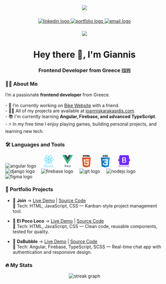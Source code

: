 <div align="center">
  <img height="150" src="https://media.giphy.com/media/M9gbBd9nbDrOTu1Mqx/giphy.gif"  />
</div>

###

<div align="center">
  <a href="https://linkedin.com/in/ioannis karakasidis" target="_blank">
    <img src="https://img.shields.io/static/v1?message=LinkedIn&logo=linkedin&label=&color=0077B5&logoColor=white&labelColor=&style=for-the-badge" height="25" alt="linkedin logo"  />
  </a>
  <a href="https://ioanniskarakasidis.com/" target="_blank">
    <img src="https://img.shields.io/static/v1?message=Portfolio&logo=react&label=&color=61DAFB&logoColor=white&labelColor=&style=for-the-badge" height="25" alt="portfolio logo"  />
  </a>
  <a href="mailto:gianniskarakasidhs@hotmail.com">
    <img src="https://img.shields.io/static/v1?message=Email&logo=gmail&label=&color=D14836&logoColor=white&labelColor=&style=for-the-badge" height="25" alt="email logo"  />
  </a>
</div>

###

<div align="center">
  <img src="https://visitor-badge.laobi.icu/badge?page_id=Ioannis-Karakasidis.Ioannis-Karakasidis&"  />
</div>

###

<h1 align="center">Hey there 👋, I'm Giannis</h1>
<h3 align="center">Frontend Developer from Greece 🇬🇷</h3>

###

<h3 align="left">👩‍💻  About Me</h3>

<p align="left">
I’m a passionate <b>frontend developer</b> from Greece.<br><br>
- 🔭 I’m currently working on <a href="https://github.com/Eugen1188/frontend_shop">Bike Website</a> with a friend.<br>
- 👨‍💻 All of my projects are available at <a href="https://ioanniskarakasidis.com/">ioanniskarakasidis.com</a>.<br>
- 📚 I'm currently learning <b>Angular, Firebase, and advanced TypeScript</b>.<br>
- ⚡ In my free time I enjoy playing games, building personal projects, and learning new tech.
</p>

###

<h3 align="left">🛠 Languages and Tools</h3>

<div align="left">
  <img src="https://angular.io/assets/images/logos/angular/angular.svg" height="40" alt="angular logo" />
  <img width="12" />
  <img src="https://raw.githubusercontent.com/devicons/devicon/master/icons/react/react-original-wordmark.svg" height="40" alt="react logo" />
  <img width="12" />
  <img src="https://raw.githubusercontent.com/devicons/devicon/master/icons/vuejs/vuejs-original-wordmark.svg" height="40" alt="vuejs logo" />
  <img width="12" />
  <img src="https://raw.githubusercontent.com/devicons/devicon/master/icons/html5/html5-original-wordmark.svg" height="40" alt="html logo" />
  <img width="12" />
  <img src="https://raw.githubusercontent.com/devicons/devicon/master/icons/css3/css3-original-wordmark.svg" height="40" alt="css logo" />
  <img width="12" />
  <img src="https://raw.githubusercontent.com/devicons/devicon/master/icons/bootstrap/bootstrap-plain-wordmark.svg" height="40" alt="bootstrap logo" />
  <img width="12" />
  <img src="https://cdn.worldvectorlogo.com/logos/django.svg" height="40" alt="django logo" />
  <img width="12" />
  <img src="https://www.vectorlogo.zone/logos/firebase/firebase-icon.svg" height="40" alt="firebase logo" />
  <img width="12" />
  <img src="https://www.vectorlogo.zone/logos/git-scm/git-scm-icon.svg" height="40" alt="git logo" />
  <img width="12" />
  <img src="https://cdn.jsdelivr.net/gh/devicons/devicon/icons/nodejs/nodejs-original-wordmark.svg" height="40" alt="nodejs logo" />
  <img width="12" />
  <img src="https://www.vectorlogo.zone/logos/figma/figma-icon.svg" height="40" alt="figma logo" />
</div>

###

<h3 align="left">🚀 Portfolio Projects</h3>

- 🎯 <b>Join</b> → [Live Demo](https://join.ioanniskarakasidis.com/index.html) | [Source Code](https://github.com/Ioannis-Karakasidis/Portfolio/tree/main/Join)  
  📌 Tech: HTML, JavaScript, CSS — Kanban-style project management tool.  

- 🎯 <b>El Poco Loco</b> → [Live Demo](https://elpocoloco.ioanniskarakasidis.com/index.html) | [Source Code](https://github.com/Ioannis-Karakasidis/Portfolio/tree/main/El%20Poco%20loco)  
  📌 Tech: HTML, JavaScript, CSS — Clean code, reusable components, tested for quality.  

- 🎯 <b>DaBubble</b> → [Live Demo](https://dabubble.ioanniskarakasidis.com/) | [Source Code](https://github.com/Ioannis-Karakasidis/Portfolio/tree/main/da-bubble)  
  📌 Tech: Angular, Firebase, TypeScript, SCSS — Real-time chat app with authentication and responsive design.  

###

<h3 align="left">🔥 My Stats</h3>

<div align="center">
  <img src="https://streak-stats.demolab.com?user=Ioannis-Karakasidis&locale=en&mode=daily&theme=dark&hide_border=false&border_radius=5&order=3" height="220" alt="streak graph"  />
</div>
